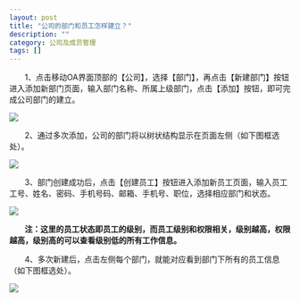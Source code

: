 ```yaml
---
layout: post
title: "公司的部门和员工怎样建立？"
description: ""
category: 公司及成员管理
tags: []
---
```


&#160; &#160; &#160; &#160;1、点击移动OA界面顶部的【公司】，选择【部门】，再点击【新建部门】按钮进入添加新部门页面，输入部门名称、所属上级部门，点击【添加】按钮，即可完成公司部门的建立。

![](../../../oahelps_img/bumen_1.png)

&#160; &#160; &#160; &#160;2、通过多次添加，公司的部门将以树状结构显示在页面左侧（如下图框选处）。

![](../../../oahelps_img/bumen_2.png)

&#160; &#160; &#160; &#160;3、部门创建成功后，点击【创建员工】按钮进入添加新员工页面，输入员工工号、姓名、密码、手机号码、邮箱、手机号、职位，选择相应部门和状态。

![](../../../oahelps_img/yuangong_1.png)

&#160; &#160; &#160; &#160;**注：这里的员工状态即员工的级别，而员工级别和权限相关，级别越高，权限越高，级别高的可以查看级别低的所有工作信息。**

&#160; &#160; &#160; &#160;4、多次新建后，点击左侧每个部门，就能对应看到部门下所有的员工信息（如下图框选处）。

![](../../../oahelps_img/yuangong_2.png)

